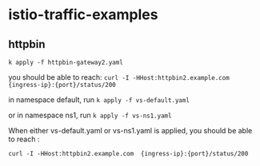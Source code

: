 # istio-traffic-examples

## httpbin

`k apply -f httpbin-gateway2.yaml`

you should be able to reach:
`curl -I -HHost:httpbin2.example.com  {ingress-ip}:{port}/status/200`

in namespace default, run 
`k apply -f vs-default.yaml`

or in namespace ns1, run
`k apply -f vs-ns1.yaml`

When either vs-default.yaml or vs-ns1.yaml is applied, you should be able to reach :

`curl -I -HHost:httpbin2.example.com  {ingress-ip}:{port}/status/200`
